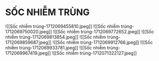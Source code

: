 # SỐC NHIỄM TRÙNG
![[Sốc nhiễm trùng-1712069455810.jpeg]]
![[Sốc nhiễm trùng-1712069750020.jpeg]]
![[Sốc nhiễm trùng-1712069772652.jpeg]]
![[Sốc nhiễm trùng-1712069813854.jpeg]]
![[Sốc nhiễm trùng-1712069859687.jpeg]]
![[Sốc nhiễm trùng-1712069912766.jpeg]]
![[Sốc nhiễm trùng-1712069933781.jpeg]]
![[Sốc nhiễm trùng-1712069967419.jpeg]]
![[Sốc nhiễm trùng-1712071322127.jpeg]]

